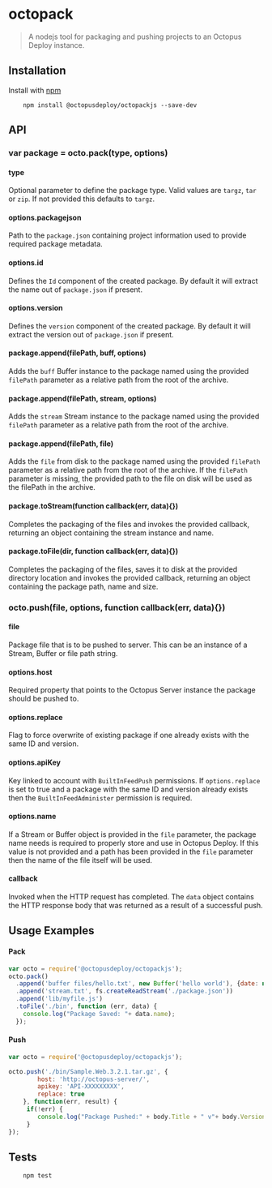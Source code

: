 octopack
====
> A nodejs tool for packaging and pushing projects to an Octopus Deploy instance.

## Installation
Install with [npm](https://www.npmjs.com/package/@octopusdeploy/octopackjs)

```shell
    npm install @octopusdeploy/octopackjs --save-dev
```

## API

### var package = octo.pack(type, options)

#### type
Optional parameter to define the package type. Valid values are `targz`, `tar` or `zip`. If not provided this defaults to `targz`.

#### options.packagejson
Path to the `package.json` containing project information used to provide required package metadata.

#### options.id
Defines the `Id` component of the created package. By default it will extract the name out of `package.json` if present.

#### options.version
Defines the `version` component of the created package. By default it will extract the version out of `package.json` if present.

#### package.append(filePath, buff, options)
Adds the `buff` Buffer instance to the package named using the provided `filePath` parameter as a relative path from the root of the archive.

#### package.append(filePath, stream, options)
Adds the `stream` Stream instance to the package named using the provided `filePath` parameter as a relative path from the root of the archive.

#### package.append(filePath, file)
Adds the `file` from disk to the package named using the provided `filePath` parameter as a relative path from the root of the archive. If the `filePath` parameter is missing, the provided path to the file on disk will be used as the filePath in the archive.

#### package.toStream(function callback(err, data){})
Completes the packaging of the files and invokes the provided callback, returning an object containing the stream instance and name.

#### package.toFile(dir, function callback(err, data){})
Completes the packaging of the files, saves it to disk at the provided directory location and invokes the provided callback, returning an object containing the package path, name and size.

### octo.push(file, options, function callback(err, data){})

#### file
Package file that is to be pushed to server. This can be an instance of a Stream, Buffer or file path string.

#### options.host
Required property that points to the Octopus Server instance the package should be pushed to.

#### options.replace
Flag to force overwrite of existing package if one already exists with the same ID and version.

#### options.apiKey
Key linked to account with `BuiltInFeedPush` permissions. 
If `options.replace` is set to true and a package with the same ID and version already exists then the `BuiltInFeedAdminister` permission is required.

#### options.name
If a Stream or Buffer object is provided in the `file` parameter, the package name needs is required to properly store and use in Octopus Deploy. If this value is not provided and a path has been provided in the `file` parameter then the name of the file itself will be used.

#### callback
Invoked when the HTTP request has completed. The `data` object contains the HTTP response body that was returned as a result of a successful push.

## Usage Examples

#### Pack
```js
var octo = require('@octopusdeploy/octopackjs');
octo.pack()
  .append('buffer files/hello.txt', new Buffer('hello world'), {date: new Date(2011, 11, 11)})
  .append('stream.txt', fs.createReadStream('./package.json'))
  .append('lib/myfile.js')
  .toFile('./bin', function (err, data) {
    console.log("Package Saved: "+ data.name);
  });
``` 

#### Push
```js
var octo = require('@octopusdeploy/octopackjs');

octo.push('./bin/Sample.Web.3.2.1.tar.gz', {
        host: 'http://octopus-server/', 
        apikey: 'API-XXXXXXXXX',
        replace: true
    }, function(err, result) {
     if(!err) {
        console.log("Package Pushed:" + body.Title + " v"+ body.Version +" (" + fileSizeString(body.PackageSizeBytes) +"nytes)"); 
     }
});
```

## Tests
```shell
    npm test
```
